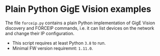 # Plain Python GigE Vision examples

The file `forceip.py` contains a plain Python implementation of GigE Vision
discovery and FORCEIP commands, i.e. it can list devices on the network and
change their IP configuration.

* This script requires at least Python `3.8` to run. 
* Minimal FW version requiremnt: `1.11.0`.

